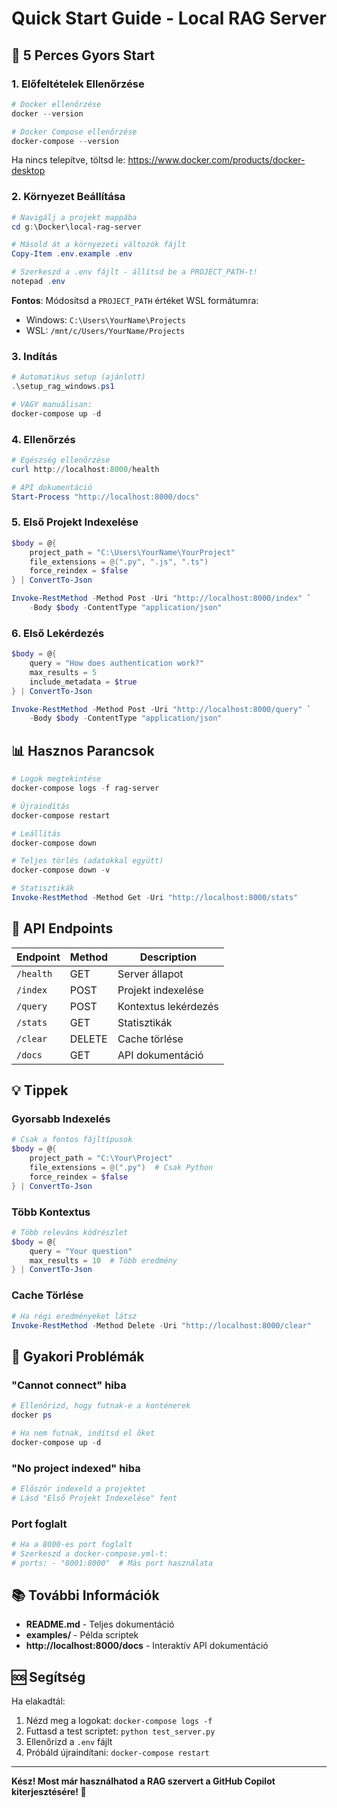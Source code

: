 # Quick Start Guide - Local RAG Server

## 🚀 5 Perces Gyors Start

### 1. Előfeltételek Ellenőrzése

```powershell
# Docker ellenőrzése
docker --version

# Docker Compose ellenőrzése
docker-compose --version
```

Ha nincs telepítve, töltsd le: https://www.docker.com/products/docker-desktop

### 2. Környezet Beállítása

```powershell
# Navigálj a projekt mappába
cd g:\Docker\local-rag-server

# Másold át a környezeti változók fájlt
Copy-Item .env.example .env

# Szerkeszd a .env fájlt - állítsd be a PROJECT_PATH-t!
notepad .env
```

**Fontos**: Módosítsd a `PROJECT_PATH` értéket WSL formátumra:
- Windows: `C:\Users\YourName\Projects`
- WSL: `/mnt/c/Users/YourName/Projects`

### 3. Indítás

```powershell
# Automatikus setup (ajánlott)
.\setup_rag_windows.ps1

# VAGY manuálisan:
docker-compose up -d
```

### 4. Ellenőrzés

```powershell
# Egészség ellenőrzése
curl http://localhost:8000/health

# API dokumentáció
Start-Process "http://localhost:8000/docs"
```

### 5. Első Projekt Indexelése

```powershell
$body = @{
    project_path = "C:\Users\YourName\YourProject"
    file_extensions = @(".py", ".js", ".ts")
    force_reindex = $false
} | ConvertTo-Json

Invoke-RestMethod -Method Post -Uri "http://localhost:8000/index" `
    -Body $body -ContentType "application/json"
```

### 6. Első Lekérdezés

```powershell
$body = @{
    query = "How does authentication work?"
    max_results = 5
    include_metadata = $true
} | ConvertTo-Json

Invoke-RestMethod -Method Post -Uri "http://localhost:8000/query" `
    -Body $body -ContentType "application/json"
```

## 📊 Hasznos Parancsok

```powershell
# Logok megtekintése
docker-compose logs -f rag-server

# Újraindítás
docker-compose restart

# Leállítás
docker-compose down

# Teljes törlés (adatokkal együtt)
docker-compose down -v

# Statisztikák
Invoke-RestMethod -Method Get -Uri "http://localhost:8000/stats"
```

## 🎯 API Endpoints

| Endpoint | Method | Description |
|----------|--------|-------------|
| `/health` | GET | Server állapot |
| `/index` | POST | Projekt indexelése |
| `/query` | POST | Kontextus lekérdezés |
| `/stats` | GET | Statisztikák |
| `/clear` | DELETE | Cache törlése |
| `/docs` | GET | API dokumentáció |

## 💡 Tippek

### Gyorsabb Indexelés
```powershell
# Csak a fontos fájltípusok
$body = @{
    project_path = "C:\Your\Project"
    file_extensions = @(".py")  # Csak Python
    force_reindex = $false
} | ConvertTo-Json
```

### Több Kontextus
```powershell
# Több releváns kódrészlet
$body = @{
    query = "Your question"
    max_results = 10  # Több eredmény
} | ConvertTo-Json
```

### Cache Törlése
```powershell
# Ha régi eredményeket látsz
Invoke-RestMethod -Method Delete -Uri "http://localhost:8000/clear"
```

## 🔧 Gyakori Problémák

### "Cannot connect" hiba
```powershell
# Ellenőrizd, hogy futnak-e a konténerek
docker ps

# Ha nem futnak, indítsd el őket
docker-compose up -d
```

### "No project indexed" hiba
```powershell
# Először indexeld a projektet
# Lásd "Első Projekt Indexelése" fent
```

### Port foglalt
```powershell
# Ha a 8000-es port foglalt
# Szerkeszd a docker-compose.yml-t:
# ports: - "8001:8000"  # Más port használata
```

## 📚 További Információk

- **README.md** - Teljes dokumentáció
- **examples/** - Példa scriptek
- **http://localhost:8000/docs** - Interaktív API dokumentáció

## 🆘 Segítség

Ha elakadtál:
1. Nézd meg a logokat: `docker-compose logs -f`
2. Futtasd a test scriptet: `python test_server.py`
3. Ellenőrizd a `.env` fájlt
4. Próbáld újraindítani: `docker-compose restart`

---

**Kész! Most már használhatod a RAG szervert a GitHub Copilot kiterjesztésére! 🎉**
